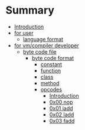 # Summary

* [Introduction](README.md)
* [for user]()
    - [language format](LANG_FORMAT.md)
* [for vm/compiler developer]()
    - [byte code file]()
        - [byte code format](bytecode/BYTECODE_FORMAT.md)
            - [constant](bytecode/constant/MAIN.md)
            - [function](bytecode/function/MAIN.md)
            - [class](bytecode/class/MAIN.md)
            - [method](bytecode/method/MAIN.md)
            - [opcodes]()
                - [Introduction](bytecode/opcode/MAIN.md)
                - [0x00 nop](Desktop/tvm/docs/bytecode/opcode/nop.md)
                - [0x01 iadd](Desktop/tvm/docs/bytecode/opcode/iadd.md)
                - [0x02 ladd](Desktop/tvm/docs/bytecode/opcode/ladd.md)
                - [0x03 fadd](Desktop/tvm/docs/bytecode/opcode/fadd.md)
